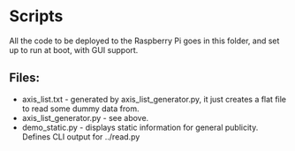 # Scripts
All the code to be deployed to the Raspberry Pi goes in this folder, and set up to run at boot, with GUI support.


## Files:
- axis_list.txt - generated by axis_list_generator.py, it just creates a flat file to read some dummy data from.
- axis_list_generator.py - see above.
- demo_static.py - displays static information for general publicity. Defines CLI output for ../read.py
